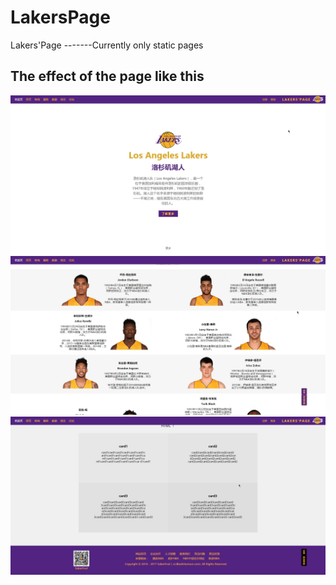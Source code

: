 # LakersPage
Lakers'Page  -------Currently only static pages
## The effect of the page like this
![Image text](https://github.com/SaberFu/LakersPage/blob/master/preview/header.jpg)
![Image text](https://github.com/SaberFu/LakersPage/blob/master/preview/content.jpg)
![Image text](https://github.com/SaberFu/LakersPage/blob/master/preview/footer.jpg)
